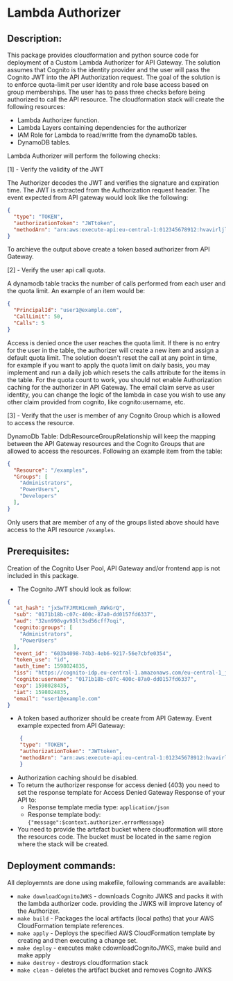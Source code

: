 # Lambda Authorizer

## Description: 
This package provides cloudformation and python source code for deployment of a Custom Lambda Authorizer for API Gateway. The solution assumes that Cognito is the identity provider and the user will pass the Cognito JWT into the API Authorization request. The goal of the solution is to enforce quota-limit per user identity and role base access based on group memberships. The user has to pass three checks before being authorized to call the API resource. The cloudformation stack will create the following resources:
- Lambda Authorizer function.
- Lambda Layers containing dependencies for the authorizer
- IAM Role for Lambda to read/writte from the dynamoDb tables.
- DynamoDB tables.


Lambda Authorizer will perform the following checks:

[1] - Verify the validity of the JWT

The Authorizer decodes the JWT and verifies the signature and expiration time.
The JWT is extracted from the Authorization request header. The event expected from API gateway would look like the following:
```json
{
  "type": "TOKEN",
  "authorizationToken": "JWTtoken",
  "methodArn": "arn:aws:execute-api:eu-central-1:012345678912:hvavirljld/*/GET/secrets"
}
```
To archieve the output above create a token based authorizer from API Gateway. 

[2] - Verify the user api call quota.

A dynamodb table tracks the number of calls performed from each user and the quota limit.
An example of an item would be:
```json
{
  "PrincipalId": "user1@example.com",
  "CallLimit": 50,
  "Calls": 5
}
```
Access is denied once the user reaches the quota limit. If there is no entry for the user in the table, the authorizer will create a new item and assign a default quota limit. The solution doesn't reset the call at any point in time, for example if you want to apply the quota limit on daily basis, you may implement and run a daily job which resets the calls attribute for the items in the table. For the quota count to work, you should not enable Authorization caching for the authorizer in API Gateway. The email claim serve as user identity, you can change the logic of the lambda in case you wish to use any other claim provided from cognito, like cognito:username, etc.

[3] - Verify that the user is member of any Cognito Group which is allowed to access the resource.

DynamoDb Table: DdbResourceGroupRelationship will keep the mapping between the API Gateway resources and the Cognito Groups that are allowed to access the resources. Following an example item from the table:
```json
{
  "Resource": "/examples",
  "Groups": [
    "Administrators",
    "PowerUsers",
    "Developers"
  ],
}
```
Only users that are member of any of the groups listed above should have access to the API resource 
```/examples```.





## Prerequisites:
Creation of the Cognito User Pool, API Gateway and/or frontend app is not included in this package.
- The Cognito JWT should look as follow:
```json
{
  "at_hash": "jxSwTFJMtH1cmmh_AWkGrQ",
  "sub": "0171b18b-c07c-400c-87a0-dd0157fd6337",
  "aud": "32un998vgv93lt3sd56cff7oqi",
  "cognito:groups": [
    "Administrators",
    "PowerUsers"
  ],
  "event_id": "603b4098-74b3-4eb6-9217-56e7cbfe0354",
  "token_use": "id",
  "auth_time": 1598024835,
  "iss": "https://cognito-idp.eu-central-1.amazonaws.com/eu-central-1_jFzGA5opU",
  "cognito:username": "0171b18b-c07c-400c-87a0-dd0157fd6337",
  "exp": 1598028435,
  "iat": 1598024835,
  "email": "user1@example.com"
}
```
- A token based authorizer should be create from API Gateway.
  Event example expected from API Gateway:
```json
    {
    "type": "TOKEN",
    "authorizationToken": "JWTtoken",
    "methodArn": "arn:aws:execute-api:eu-central-1:012345678912:hvavirljld/*/GET/secrets"
    }
```
- Authorization caching should be disabled.
- To return the authorizer response for access denied (403) you need to set the response template for Access Denied Gateway Response of your API to:
  - Response template media type: ```application/json```
  - Response template body: ```{"message":$context.authorizer.errorMessage}```   
- You need to provide the artefact bucket where cloudformation will store the resources code. The bucket must be located in the same region where the stack will be created.

## Deployment commands: 
All deployemnts are done using makefile, following commands are available: 
 - ```make downloadCognitoJWKS```    - downloads Cognito JWKS and packs it with the lambda authorizer code.
                                       providing the JWKS will improve latency of the Authorizer.
 - ```make build```                  - Packages the local artifacts (local paths) that your AWS
                                       CloudFormation template references.      
 - ```make apply```                  - Deploys  the specified AWS CloudFormation template by creating and 
                                       then executing a change set. 
 - ```make deploy```                 - executes make cdownloadCognitoJWKS, make build and make apply
 - ```make destroy```                - destroys cloudformation stack
 - ```make clean```                  - deletes the artifact bucket and removes Cognito JWKS



